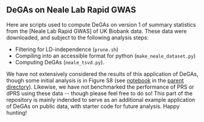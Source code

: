 ## DeGAs on Neale Lab Rapid GWAS

Here are scripts used to compute DeGAs on version 1 of summary statistics from the [Neale Lab Rapid GWAS] of UK Biobank data. These data were downloaded, and subject to the following analysis steps:
- Filtering for LD-independence (`prune.sh`)
- Compiling into an accessible format for python (`make_neale_dataset.py`)
- Computing DeGAs (`neale_tsvd.py`).

We have not extensively considered the results of this application of DeGAs, though some initial analysis is in Figure S8 (see [notebook](../supplement/FigureS8-Neale-DeGAs-Instance.ipynb) in the [parent directory](../supplement)). Likewise, we have not benchmarked the performance of PRS or dPRS using these data -- though please feel free to do so! This part of the repository is mainly indended to serve as an additional example application of DeGAs on public data, with starter code for future analysis. Happy hunting!
